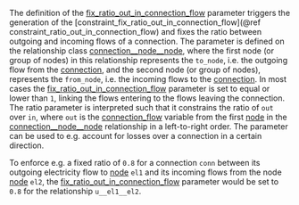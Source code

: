 The definition of the [fix\_ratio\_out\_in\_connection\_flow](@ref) parameter triggers the generation of the
[constraint\_fix\_ratio\_out\_in\_connection\_flow](@ref constraint_ratio_out_in_connection_flow)
and fixes the ratio between outgoing and incoming flows of a connection.
The parameter is defined on the relationship class [connection\_\_node\_\_node](@ref),
where the first node (or group of nodes) in this relationship represents the `to_node`,
i.e. the outgoing flow from the [connection](@ref), and the second node (or group of nodes),
represents the `from_node`, i.e. the incoming flows to the [connection](@ref).
In most cases the [fix\_ratio\_out\_in\_connection\_flow](@ref) parameter is set to equal or lower than `1`,
linking the flows entering to the flows leaving the connection.
The ratio parameter is interpreted such that it constrains the ratio of `out` over `in`,
where `out` is the [connection\_flow](@ref) variable from the first [node](@ref) in the [connection\_\_node\_\_node](@ref) relationship
in a left-to-right order.
The parameter can be used to e.g. account for losses over a connection in a certain direction.

To enforce e.g. a fixed ratio of `0.8` for a connection `conn` between its outgoing electricity flow to [node](@ref) `el1` and its incoming flows from the node [node](@ref) `el2`, the [fix\_ratio\_out\_in\_connection\_flow](@ref) parameter would be set to `0.8` for the relationship `u__el1__el2`.
